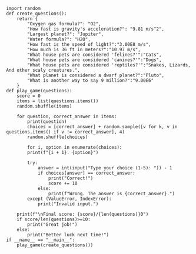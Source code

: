     import random
    def create_questions():
        return {
            "Oxygen gas formula?": "O2",
            "How fast is gravity's acceleration?": "9.81 m/s^2",
            "Largest planet?": "Jupiter",
            "Water formula?": "H2O",
            "How fast is the speed of light?":"3.00E8 m/s",
            "How much is 36 ft in meters?":"10.97 m/s",
            "What house pets are considered 'felines?'":"Cats",
            "What house pets are considered 'canines?'":"Dogs",
            "What house pets are considered 'reptiles?'":"Snakes, Lizards, And other scaly creatures.",
            "What planet is considered a dwarf planet?":"Pluto",
            "What is another way to say 9 million?":"9.00E6"
        }
    def play_game(questions):
        score = 0
        items = list(questions.items())
        random.shuffle(items)
    
        for question, correct_answer in items:
            print(question)
            choices = [correct_answer] + random.sample([v for k, v in questions.items() if v != correct_answer], 4)
            random.shuffle(choices)
        
            for i, option in enumerate(choices):
            print(f"{i + 1}. {option}")

            try:
                answer = int(input("Type your choice (1-5): ")) - 1
                if choices[answer] == correct_answer:
                    print("Correct!")
                    score += 10
                else:
                    print(f"Wrong. The answer is {correct_answer}.")
            except (ValueError, IndexError):
                print("Invalid input.")
    
        print(f"\nFinal score: {score}/{len(questions)}0")
        if score/len(questions)>=10:
            print("Great job!")
        else:
            print("Better luck next time!")
    if __name__ == "__main__":
        play_game(create_questions())
